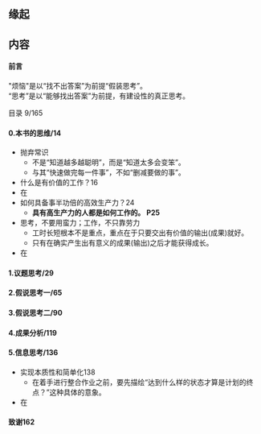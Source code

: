 ##  缘起


##  内容
####  前言

"烦恼"是以“找不出答案”为前提“假装思考”。  
“思考”是以“能够找出答案”为前提，有建设性的真正思考。

目录 9/165
####  0.本书的思维/14
+ 抛弃常识
	+ 不是“知道越多越聪明”，而是“知道太多会变笨”。
	+ 与其“快速做完每一件事”，不如“删减要做的事”。
+ 什么是有价值的工作？16
+ 在
+ 如何具备事半功倍的高效生产力？24
	+ **具有高生产力的人都是如何工作的。 P25**
+ 思考，不要用蛮力；工作，不只靠劳力
	+ 工时长短根本不是重点，重点在于只要交出有价值的输出(成果)就好。
	+ 只有在确实产生出有意义的成果(输出)之后才能获得成长。
+ 在

####  1.议题思考/29


####  2.假说思考一/65


####  3.假说思考二/90

####  4.成果分析/119

####  5.信息思考/136
+ 实现本质性和简单化138
	+ 在着手进行整合作业之前，要先描绘“达到什么样的状态才算是计划的终点？”这种具体的意象。
+ 在

####  致谢162




